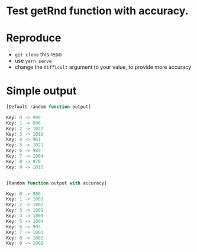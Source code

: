 # Test getRnd function with accuracy.

# Reproduce

-   `git clone` this repo
-   use `yarn serve`
-   change the `difficult` argument to your value, to provide more accuracy

# Simple output

```js
[Default random function output]

Key: 0 -> 999
Key: 1 -> 996
Key: 2 -> 1027
Key: 3 -> 1019
Key: 4 -> 961
Key: 5 -> 1021
Key: 6 -> 989
Key: 7 -> 1004
Key: 8 -> 970
Key: 9 -> 1015


[Random function output with accuracy]

Key: 0 -> 986
Key: 1 -> 1003
Key: 2 -> 1002
Key: 3 -> 1001
Key: 4 -> 1005
Key: 5 -> 1004
Key: 6 -> 993
Key: 7 -> 1003
Key: 8 -> 1002
Key: 9 -> 1002
```

